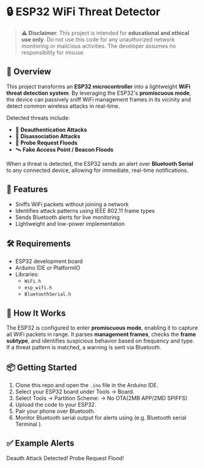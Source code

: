 # 🔒 ESP32 WiFi Threat Detector

> ⚠️ **Disclaimer**: This project is intended for **educational and ethical use only**. Do not use this code for any unauthorized network monitoring or malicious activities. The developer assumes no responsibility for misuse.

## 📡 Overview

This project transforms an **ESP32 microcontroller** into a lightweight **WiFi threat detection system**. By leveraging the ESP32's **promiscuous mode**, the device can passively sniff WiFi management frames in its vicinity and detect common wireless attacks in real-time.

Detected threats include:
- 🚫 **Deauthentication Attacks**
- 🔌 **Disassociation Attacks**
- 📡 **Probe Request Floods**
- 🛰️ **Fake Access Point / Beacon Floods**

When a threat is detected, the ESP32 sends an alert over **Bluetooth Serial** to any connected device, allowing for immediate, real-time notifications.

## 🧠 Features

- Sniffs WiFi packets without joining a network
- Identifies attack patterns using IEEE 802.11 frame types
- Sends Bluetooth alerts for live monitoring
- Lightweight and low-power implementation

## 🛠️ Requirements

- ESP32 development board
- Arduino IDE or PlatformIO
- Libraries:
  - `WiFi.h`
  - `esp_wifi.h`
  - `BluetoothSerial.h`

## 🚀 How It Works

The ESP32 is configured to enter **promiscuous mode**, enabling it to capture all WiFi packets in range. It parses **management frames**, checks the **frame subtype**, and identifies suspicious behavior based on frequency and type. If a threat pattern is matched, a warning is sent via Bluetooth.

## 📦 Getting Started

1. Clone this repo and open the `.ino` file in the Arduino IDE.
2. Select your ESP32 board under Tools → Board.
3. Select Tools → Partition Scheme: → No OTA(2MB APP/2MD SPIFFS)
4. Upload the code to your ESP32.
5. Pair your phone over Bluetooth.
6. Monitor Bluetooth serial output for alerts using (e.g. Bluetooth serial Terminal <avaliable on android>).

## ✅ Example Alerts

Deauth Attack Detected! 
Probe Request Flood!

